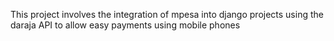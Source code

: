 This project involves the integration of mpesa into django projects using the daraja API to allow easy payments using mobile phones
